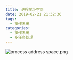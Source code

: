 ```yaml
---
title: 进程地址空间
date: 2019-02-21 21:32:36
tags:
  - 操作系统
categories:
  - 操作系统
  - 多任务处理
---
```



![process address space.png](https://upload-images.jianshu.io/upload_images/2952111-0eb79a7aa48b7b29.png?imageMogr2/auto-orient/strip%7CimageView2/2/w/1240)
